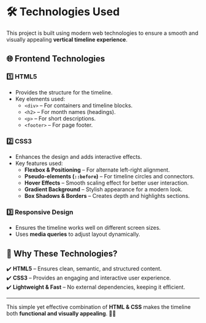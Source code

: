 # 🛠️ Technologies Used  

This project is built using modern web technologies to ensure a smooth and visually appealing **vertical timeline experience**.  

## 🌐 Frontend Technologies  

### **1️⃣ HTML5**  
- Provides the structure for the timeline.  
- Key elements used:  
  - `<div>` – For containers and timeline blocks.  
  - `<h2>` – For month names (headings).  
  - `<p>` – For short descriptions.  
  - `<footer>` – For page footer.  

### **2️⃣ CSS3**  
- Enhances the design and adds interactive effects.  
- Key features used:  
  - **Flexbox & Positioning** – For alternate left-right alignment.  
  - **Pseudo-elements (`::before`)** – For timeline circles and connectors.  
  - **Hover Effects** – Smooth scaling effect for better user interaction.  
  - **Gradient Background** – Stylish appearance for a modern look.  
  - **Box Shadows & Borders** – Creates depth and highlights sections.  

### **3️⃣ Responsive Design**  
- Ensures the timeline works well on different screen sizes.  
- Uses **media queries** to adjust layout dynamically.  

## 🚀 Why These Technologies?  
✔️ **HTML5** – Ensures clean, semantic, and structured content.  
✔️ **CSS3** – Provides an engaging and interactive user experience.  
✔️ **Lightweight & Fast** – No external dependencies, keeping it efficient.  

---

This simple yet effective combination of **HTML & CSS** makes the timeline both **functional and visually appealing**. 🎨🚀  

